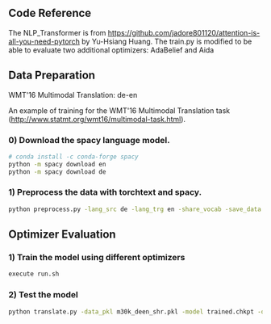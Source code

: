 ## Code Reference

The NLP_Transformer is from https://github.com/jadore801120/attention-is-all-you-need-pytorch by Yu-Hsiang Huang. The train.py is modified to be able to evaluate two additional optimizers: AdaBelief and Aida




## Data Preparation
WMT'16 Multimodal Translation: de-en

An example of training for the WMT'16 Multimodal Translation task (http://www.statmt.org/wmt16/multimodal-task.html).

### 0) Download the spacy language model.
```bash
# conda install -c conda-forge spacy 
python -m spacy download en
python -m spacy download de
```

### 1) Preprocess the data with torchtext and spacy.
```bash
python preprocess.py -lang_src de -lang_trg en -share_vocab -save_data m30k_deen_shr.pkl
```

## Optimizer Evaluation

### 1) Train the model using different optimizers
```bash
execute run.sh
```

### 2) Test the model
```bash
python translate.py -data_pkl m30k_deen_shr.pkl -model trained.chkpt -output prediction.txt
```


